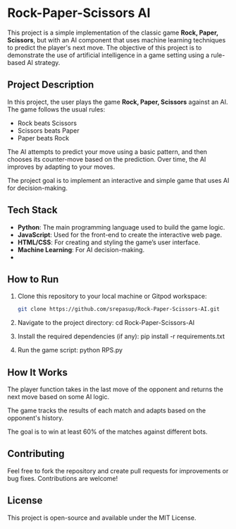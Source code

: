 # Rock-Paper-Scissors AI

This project is a simple implementation of the classic game **Rock, Paper, Scissors**, but with an AI component that uses machine learning techniques to predict the player's next move. The objective of this project is to demonstrate the use of artificial intelligence in a game setting using a rule-based AI strategy.

## Project Description

In this project, the user plays the game **Rock, Paper, Scissors** against an AI. The game follows the usual rules:
- Rock beats Scissors
- Scissors beats Paper
- Paper beats Rock

The AI attempts to predict your move using a basic pattern, and then chooses its counter-move based on the prediction. Over time, the AI improves by adapting to your moves.

The project goal is to implement an interactive and simple game that uses AI for decision-making.

## Tech Stack

- **Python**: The main programming language used to build the game logic.
- **JavaScript**: Used for the front-end to create the interactive web page.
- **HTML/CSS**: For creating and styling the game’s user interface.
- **Machine Learning**: For AI decision-making.
- 
## How to Run

1. Clone this repository to your local machine or Gitpod workspace:

   ```bash
   git clone https://github.com/srepasup/Rock-Paper-Scissors-AI.git

2. Navigate to the project directory:
   cd Rock-Paper-Scissors-AI

3. Install the required dependencies (if any):
   pip install -r requirements.txt

4. Run the game script:
   python RPS.py

## How It Works
The player function takes in the last move of the opponent and returns the next move based on some AI logic.

The game tracks the results of each match and adapts based on the opponent's history.

The goal is to win at least 60% of the matches against different bots.

## Contributing
Feel free to fork the repository and create pull requests for improvements or bug fixes. Contributions are welcome!

## License
This project is open-source and available under the MIT License.







